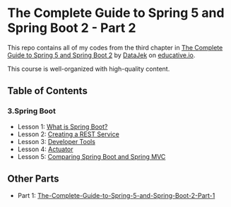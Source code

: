 # The Complete Guide to Spring 5 and Spring Boot 2 - Part 2

This repo contains all of my codes from the third chapter in [The Complete Guide to Spring 5 and Spring Boot 2](https://www.educative.io/courses/guide-spring-5-spring-boot-2) by [DataJek](https://www.educative.io/profile/view/5352985413550080) on [educative.io](https://www.educative.io/).

This course is well-organized with high-quality content.

## Table of Contents

### 3.Spring Boot

- Lesson 1: [What is Spring Boot?](https://github.com/ginny100/The-Complete-Guide-to-Spring-5-and-Spring-Boot-2-Part-2/blob/master/lesson1.md)
- Lesson 2: [Creating a REST Service](https://github.com/ginny100/The-Complete-Guide-to-Spring-5-and-Spring-Boot-2-Part-2/blob/master/lesson2.md)
- Lesson 3: [Developer Tools](https://github.com/ginny100/The-Complete-Guide-to-Spring-5-and-Spring-Boot-2-Part-2/blob/master/lesson3.md)
- Lesson 4: [Actuator](https://github.com/ginny100/The-Complete-Guide-to-Spring-5-and-Spring-Boot-2-Part-2/blob/master/lesson4.md)
- Lesson 5: [Comparing Spring Boot and Spring MVC](https://github.com/ginny100/The-Complete-Guide-to-Spring-5-and-Spring-Boot-2-Part-2/blob/master/lesson5.md)

## Other Parts

- Part 1: [The-Complete-Guide-to-Spring-5-and-Spring-Boot-2-Part-1](https://github.com/ginny100/The-Complete-Guide-to-Spring-5-and-Spring-Boot-2-Part-1)
